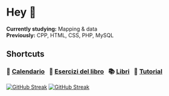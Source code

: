 # Hey 👋

**Currently studying:**  Mapping & data <br>
**Previously:** CPP, HTML, CSS, PHP, MySQL

## Shortcuts

### 🦤 [Calendario](https://github.com/plumkewe/scuola) &nbsp; 📙 [Esercizi del libro](https://github.com/plumkewe/scuola/tree/main/Libro) &nbsp; 📚 [Libri](https://github.com/plumkewe/miei-codici/tree/main/Books) &nbsp;   📼 [Tutorial](https://github.com/plumkewe/miei-codici/tree/main/Tutorial)


[![GitHub Streak](https://streak-stats.demolab.com?user=plumkewe&theme=github-dark-blue&hide_border=true&border_radius=21.6&date_format=j%20M%5B%20Y%5D)](https://git.io/streak-stats#gh-dark-mode-only)
[![GitHub Streak](https://streak-stats.demolab.com?user=plumkewe&theme=graywhite&hide_border=true&date_format=j%20M%5B%20Y%5D&fire=FF5B00D8)](https://git.io/streak-stats#gh-light-mode-only)
